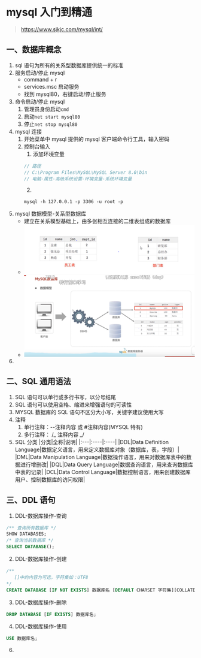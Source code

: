 # mysql 入门到精通

> https://www.sjkjc.com/mysql/int/

## 一、数据库概念

1. sql 语句为所有的关系型数据库提供统一的标准
2. 服务启动/停止 mysql
   - command + r
   - services.msc 启动服务
   - 找到 mysql80，右键启动/停止服务
3. 命令启动/停止 mysql
   1. 管理员身份启动`cmd`
   2. 启动`net start mysql80`
   3. 停止`net stop mysql80`
4. mysql 连接
   1. 开始菜单中 mysql 提供的 mysql 客户端命令行工具，输入密码
   2. 控制台输入
      1. 添加环境变量
      ```js
      // 路径
      // C:\Program Files\MySQL\MySQL Server 8.0\bin
      // 电脑-属性-高级系统设置-环境变量-系统环境变量
      ```
      2.
      ```shell
      mysql -h 127.0.0.1 -p 3306 -u root -p
      ```
5. mysql 数据模型-关系型数据库
   - 建立在关系模型基础上，由多张相互连接的二维表组成的数据库
   - ![20230806010634-2023-08-06](https://raw.githubusercontent.com/bearnew/picture/master/picGo/20230806010634-2023-08-06.png)
   - ![20230806010900-2023-08-06](https://raw.githubusercontent.com/bearnew/picture/master/picGo/20230806010900-2023-08-06.png)
6.

## 二、SQL 通用语法

1. SQL 语句可以单行或多行书写，以分号结尾
2. SQL 语句可以使用空格、缩进来增强语句的可读性
3. MYSQL 数据库的 SQL 语句不区分大小写，关键字建议使用大写
4. 注释
   1. 单行注释：--注释内容 或 #注释内容(MYSQL 特有)
   2. 多行注释： /_ 注释内容 _/
5. SQL 分类
   |分类|全称|说明|
   |:---|:----|:----|
   |DDL|Data Definition Language|数据定义语言，用来定义数据库对象（数据库，表，字段）|
   |DML|Data Manipulation Language|数据操作语言，用来对数据库表中的数据进行增删改|
   |DQL|Data Query Language|数据查询语言，用来查询数据库中表的记录|
   |DCL|Data Control Language|数据控制语言，用来创建数据库用户、控制数据库的访问权限|

## 三、DDL 语句

1. DDL-数据库操作-查询

```sql
/** 查询所有数据库 */
SHOW DATABASES;
/* 查询当前数据库 */
SELECT DATABASE();
```

2. DDL-数据库操作-创建

```sql
/**
   []中的内容为可选，字符集如：UTF8
*/
CREATE DATABASE [IF NOT EXISTS] 数据库名 [DEFAULT CHARSET 字符集][COLLATE 排序规则];
```

3. DDL-数据库操作-删除

```sql
DROP DATABASE [IF EXISTS] 数据库名;
```

4. DDL-数据库操作-使用

```sql
USE 数据库名;
```

6.
